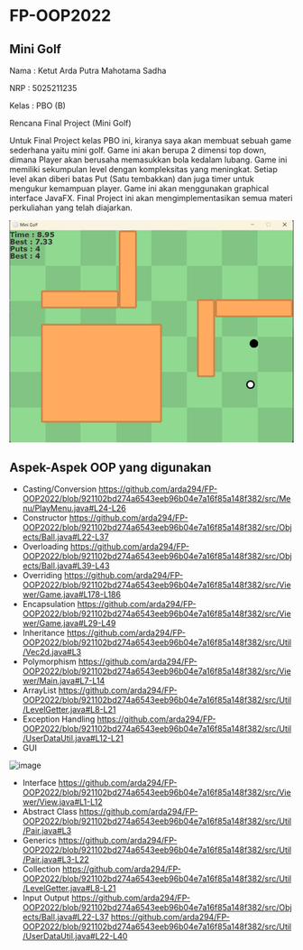 # FP-OOP2022
## Mini Golf
Nama : Ketut Arda Putra Mahotama Sadha

NRP : 5025211235

Kelas : PBO (B)

Rencana Final Project (Mini Golf)

Untuk Final Project kelas PBO ini, kiranya saya akan membuat sebuah game sederhana yaitu mini golf. Game ini akan berupa 2 dimensi top down, 
dimana Player akan berusaha memasukkan bola kedalam lubang. Game ini memiliki sekumpulan level dengan kompleksitas yang meningkat. Setiap level akan 
diberi batas Put (Satu tembakkan) dan juga timer untuk mengukur kemampuan player. Game ini akan menggunakan graphical interface JavaFX. Final Project ini akan 
mengimplementasikan semua materi perkuliahan yang telah diajarkan.

![img.png](img.png)
## Aspek-Aspek OOP yang digunakan
- Casting/Conversion
https://github.com/arda294/FP-OOP2022/blob/921102bd274a6543eeb96b04e7a16f85a148f382/src/Menu/PlayMenu.java#L24-L26
- Constructor
https://github.com/arda294/FP-OOP2022/blob/921102bd274a6543eeb96b04e7a16f85a148f382/src/Objects/Ball.java#L22-L37
- Overloading
https://github.com/arda294/FP-OOP2022/blob/921102bd274a6543eeb96b04e7a16f85a148f382/src/Objects/Ball.java#L39-L43
- Overriding
https://github.com/arda294/FP-OOP2022/blob/921102bd274a6543eeb96b04e7a16f85a148f382/src/Viewer/Game.java#L178-L186
- Encapsulation
https://github.com/arda294/FP-OOP2022/blob/921102bd274a6543eeb96b04e7a16f85a148f382/src/Viewer/Game.java#L29-L49
- Inheritance
https://github.com/arda294/FP-OOP2022/blob/921102bd274a6543eeb96b04e7a16f85a148f382/src/Util/Vec2d.java#L3
- Polymorphism
https://github.com/arda294/FP-OOP2022/blob/921102bd274a6543eeb96b04e7a16f85a148f382/src/Viewer/Main.java#L7-L14
- ArrayList
https://github.com/arda294/FP-OOP2022/blob/921102bd274a6543eeb96b04e7a16f85a148f382/src/Util/LevelGetter.java#L8-L21
- Exception Handling
https://github.com/arda294/FP-OOP2022/blob/921102bd274a6543eeb96b04e7a16f85a148f382/src/Util/UserDataUtil.java#L12-L21
- GUI

![image](https://user-images.githubusercontent.com/114855785/207260621-670b06bc-f563-455d-acaa-aa5767ccde6b.png)
- Interface
https://github.com/arda294/FP-OOP2022/blob/921102bd274a6543eeb96b04e7a16f85a148f382/src/Viewer/View.java#L1-L12
- Abstract Class
https://github.com/arda294/FP-OOP2022/blob/921102bd274a6543eeb96b04e7a16f85a148f382/src/Util/Pair.java#L3
- Generics
https://github.com/arda294/FP-OOP2022/blob/921102bd274a6543eeb96b04e7a16f85a148f382/src/Util/Pair.java#L3-L22
- Collection
https://github.com/arda294/FP-OOP2022/blob/921102bd274a6543eeb96b04e7a16f85a148f382/src/Util/LevelGetter.java#L8-L21
- Input Output
https://github.com/arda294/FP-OOP2022/blob/921102bd274a6543eeb96b04e7a16f85a148f382/src/Objects/Ball.java#L22-L37
https://github.com/arda294/FP-OOP2022/blob/921102bd274a6543eeb96b04e7a16f85a148f382/src/Util/UserDataUtil.java#L22-L40
